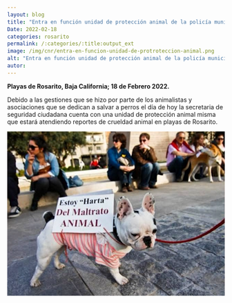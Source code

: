 ```yaml
---
layout: blog
title: "Entra en función unidad de protección animal de la policía municipal"
Date: 2022-02-18
categories: rosarito
permalink: /:categories/:title:output_ext
image: /img/cnr/entra-en-funcion-unidad-de-protroteccion-animal.png
alt: "Entra en función unidad de protección animal de la policía municipal"
autor:
---
```


**Playas de Rosarito, Baja California; 18 de Febrero 2022.** 

Debido a las gestiones que se hizo por parte de los animalistas y asociaciones que se dedican a salvar a perros el día de hoy la secretaria de seguridad ciudadana cuenta con una unidad de protección animal misma que estará atendiendo reportes de crueldad animal en playas de Rosarito.

<div id="carouselExampleSlidesOnly" class="carousel slide" data-ride="carousel">
  <div class="carousel-inner">
    <div class="carousel-item active">
       <img class="d-block w-100" src="/img/cnr/entra-en-funcion-unidad-de-protroteccion-animal.png" loading="lazy"  alt="Entra en función unidad de protección animal de la policía municipal">
    </div>
  </div>
</div>